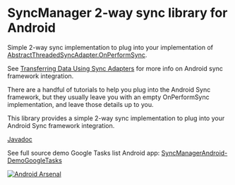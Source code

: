 SyncManager 2-way sync library for Android
===========================================

Simple 2-way sync implementation to plug into your implementation of [AbstractThreadedSyncAdapter.OnPerformSync][android-atsa].

See [Transferring Data Using Sync Adapters][android-sync] for more info on Android sync framework integration.

There are a handful of tutorials to help you plug into the Android Sync framework, but they usually leave you with an 
empty OnPerformSync implementation, and leave those details up to you.

This library provides a simple 2-way sync implementation to plug into your Android Sync framework integration.

[Javadoc][javadoc]

See full source demo Google Tasks list Android app: [SyncManagerAndroid-DemoGoogleTasks][demo]

[![Android Arsenal](https://img.shields.io/badge/Android%20Arsenal-SyncManagerAndroid-brightgreen.svg?style=flat)](https://android-arsenal.com/details/1/1353)

[android-sync]: http://developer.android.com/training/sync-adapters/index.html
[android-atsa]: http://developer.android.com/reference/android/content/AbstractThreadedSyncAdapter.html
[javadoc]: http://sschendel.github.io/SyncManagerAndroid/doc/index.html
[demo]: https://github.com/sschendel/SyncManagerAndroid-DemoGoogleTasks
